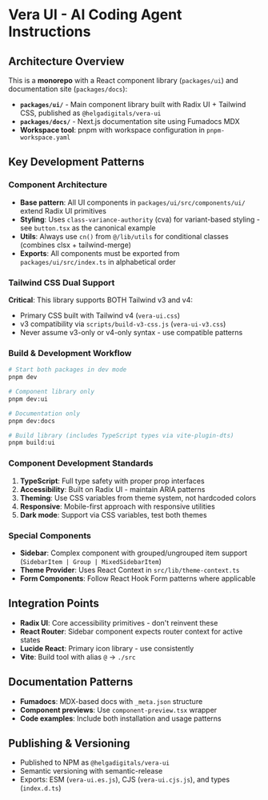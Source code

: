 # Vera UI - AI Coding Agent Instructions

## Architecture Overview

This is a **monorepo** with a React component library (`packages/ui`) and documentation site (`packages/docs`):

- **`packages/ui/`** - Main component library built with Radix UI + Tailwind CSS, published as `@helgadigitals/vera-ui`
- **`packages/docs/`** - Next.js documentation site using Fumadocs MDX
- **Workspace tool**: pnpm with workspace configuration in `pnpm-workspace.yaml`

## Key Development Patterns

### Component Architecture
- **Base pattern**: All UI components in `packages/ui/src/components/ui/` extend Radix UI primitives
- **Styling**: Uses `class-variance-authority` (cva) for variant-based styling - see `button.tsx` as the canonical example
- **Utils**: Always use `cn()` from `@/lib/utils` for conditional classes (combines clsx + tailwind-merge)
- **Exports**: All components must be exported from `packages/ui/src/index.ts` in alphabetical order

### Tailwind CSS Dual Support
**Critical**: This library supports BOTH Tailwind v3 and v4:
- Primary CSS built with Tailwind v4 (`vera-ui.css`)
- v3 compatibility via `scripts/build-v3-css.js` (`vera-ui-v3.css`)
- Never assume v3-only or v4-only syntax - use compatible patterns

### Build & Development Workflow
```bash
# Start both packages in dev mode
pnpm dev

# Component library only
pnpm dev:ui

# Documentation only  
pnpm dev:docs

# Build library (includes TypeScript types via vite-plugin-dts)
pnpm build:ui
```

### Component Development Standards
1. **TypeScript**: Full type safety with proper prop interfaces
2. **Accessibility**: Built on Radix UI - maintain ARIA patterns
3. **Theming**: Use CSS variables from theme system, not hardcoded colors
4. **Responsive**: Mobile-first approach with responsive utilities
5. **Dark mode**: Support via CSS variables, test both themes

### Special Components
- **Sidebar**: Complex component with grouped/ungrouped item support (`SidebarItem | Group | MixedSidebarItem`)
- **Theme Provider**: Uses React Context in `src/lib/theme-context.ts`
- **Form Components**: Follow React Hook Form patterns where applicable

## Integration Points
- **Radix UI**: Core accessibility primitives - don't reinvent these
- **React Router**: Sidebar component expects router context for active states
- **Lucide React**: Primary icon library - use consistently
- **Vite**: Build tool with alias `@` → `./src`

## Documentation Patterns
- **Fumadocs**: MDX-based docs with `_meta.json` structure
- **Component previews**: Use `component-preview.tsx` wrapper
- **Code examples**: Include both installation and usage patterns

## Publishing & Versioning
- Published to NPM as `@helgadigitals/vera-ui`
- Semantic versioning with semantic-release
- Exports: ESM (`vera-ui.es.js`), CJS (`vera-ui.cjs.js`), and types (`index.d.ts`)